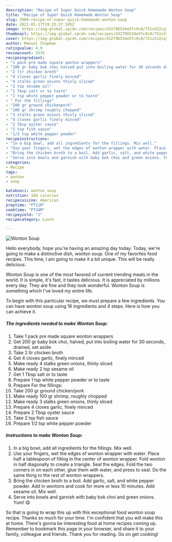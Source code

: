 ```yaml
---
description: "Recipe of Super Quick Homemade Wonton Soup"
title: "Recipe of Super Quick Homemade Wonton Soup"
slug: 3960-recipe-of-super-quick-homemade-wonton-soup
date: 2021-01-17T19:23:27.595Z
image: https://img-global.cpcdn.com/recipes/432796534e5fc9c0/751x532cq70/wonton-soup-recipe-main-photo.jpg
thumbnail: https://img-global.cpcdn.com/recipes/432796534e5fc9c0/751x532cq70/wonton-soup-recipe-main-photo.jpg
cover: https://img-global.cpcdn.com/recipes/432796534e5fc9c0/751x532cq70/wonton-soup-recipe-main-photo.jpg
author: Manuel Chapman
ratingvalue: 4.9
reviewcount: 3535
recipeingredient:
- "1 pack pre made square wonton wrappers"
- "200 gr baby bok choi halved put into boiling water for 30 seconds drained set aside"
- "2 ltr chicken broth"
- "4 cloves garlic finely minced"
- "4 stalks green onions thinly sliced"
- "2 tsp sesame oil"
- "1 Tbsp salt or to taste"
- "1 tsp white pepper powder or to taste"
- " For the fillings"
- "200 gr ground chickenpork"
- "100 gr shrimp roughly chopped"
- "3 stalks green onions thinly sliced"
- "4 cloves garlic finely minced"
- "2 Tbsp oyster sauce"
- "2 tsp fish sauce"
- "1/2 tsp white pepper powder"
recipeinstructions:
- "In a big bowl, add all ingredients for the fillings. Mix well."
- "Use your fingers, wet the edges of wonton wrapper with water. Place half a tablespoon of filling in the center of wonton wrapper. Fold wonton in half diagonally to create a triangle. Seal the edges. Fold the two corners in on each other, glue them with water, and press to seal. Do the same thing to the rest of wonton wrappers."
- "Bring the chicken broth to a boil. Add garlic, salt, and white pepper powder. Add in wontons and cook for more or less 10 minutes. Add sesame oil. Mix well."
- "Serve into bowls and garnish with baby bok choi and green onions. Yum! 😋"
categories:
- Recipe
tags:
- wonton
- soup

katakunci: wonton soup 
nutrition: 104 calories
recipecuisine: American
preptime: "PT11M"
cooktime: "PT34M"
recipeyield: "1"
recipecategory: Lunch

---
```



![Wonton Soup](https://img-global.cpcdn.com/recipes/432796534e5fc9c0/751x532cq70/wonton-soup-recipe-main-photo.jpg)

Hello everybody, hope you're having an amazing day today. Today, we're going to make a distinctive dish, wonton soup. One of my favorites food recipes. This time, I am going to make it a bit unique. This will be really delicious.



Wonton Soup is one of the most favored of current trending meals in the world. It is simple, it's fast, it tastes delicious. It is appreciated by millions every day. They are fine and they look wonderful. Wonton Soup is something which I've loved my entire life.


To begin with this particular recipe, we must prepare a few ingredients. You can have wonton soup using 16 ingredients and 4 steps. Here is how you can achieve it.

<!--inarticleads1-->

##### The ingredients needed to make Wonton Soup:

1. Take 1 pack pre made square wonton wrappers
1. Get 200 gr baby bok choi, halved, put into boiling water for 30 seconds, drained, set aside
1. Take 2 ltr chicken broth
1. Get 4 cloves garlic, finely minced
1. Make ready 4 stalks green onions, thinly sliced
1. Make ready 2 tsp sesame oil
1. Get 1 Tbsp salt or to taste
1. Prepare 1 tsp white pepper powder or to taste
1. Prepare  For the fillings:
1. Take 200 gr ground chicken/pork
1. Make ready 100 gr shrimp, roughly chopped
1. Make ready 3 stalks green onions, thinly sliced
1. Prepare 4 cloves garlic, finely minced
1. Prepare 2 Tbsp oyster sauce
1. Take 2 tsp fish sauce
1. Prepare 1/2 tsp white pepper powder




<!--inarticleads2-->

##### Instructions to make Wonton Soup:

1. In a big bowl, add all ingredients for the fillings. Mix well.
1. Use your fingers, wet the edges of wonton wrapper with water. Place half a tablespoon of filling in the center of wonton wrapper. Fold wonton in half diagonally to create a triangle. Seal the edges. Fold the two corners in on each other, glue them with water, and press to seal. Do the same thing to the rest of wonton wrappers.
1. Bring the chicken broth to a boil. Add garlic, salt, and white pepper powder. Add in wontons and cook for more or less 10 minutes. Add sesame oil. Mix well.
1. Serve into bowls and garnish with baby bok choi and green onions. Yum! 😋




So that is going to wrap this up with this exceptional food wonton soup recipe. Thanks so much for your time. I'm confident that you will make this at home. There's gonna be interesting food at home recipes coming up. Remember to bookmark this page in your browser, and share it to your family, colleague and friends. Thank you for reading. Go on get cooking!
